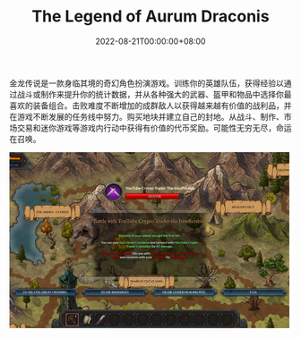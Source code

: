 ﻿---
title: "The Legend of Aurum Draconis"
description: "寻求击败金龙！"
date: 2022-08-21T00:00:00+08:00
lastmod: 2022-08-21T00:00:00+08:00
draft: false
authors: ["boogArno"]
featuredImage: "the-legend-of-aurum-draconis.png"
tags: ["NFT Games","The Legend of Aurum Draconis"]
categories: ["nfts"]
nfts: ["NFT Games"]
blockchain: "Avalanche"
website: "https://aurumdraconis.dragoncrypto.io/"
twitter: "https://twitter.com/DRGNCRYPTOGAMIN"
discord: "https://discord.gg/dragoncryptogaming"
telegram: "https://t.me/thedragonslairfarm"
github: ""
youtube: "https://www.youtube.com/channel/UCKgqX0wKK8Fpa9aEgQ6USbQ"
twitch: ""
facebook: ""
instagram: ""
reddit: ""
medium: ""
steam: ""
gitbook: ""
googleplay: ""
appstore: ""
status: "Live"
weight: 
lightgallery: true
toc: true
pinned: false
recommend: false
recommend1: false
---
金龙传说是一款身临其境的奇幻角色扮演游戏。训练你的英雄队伍，获得经验以通过战斗或制作来提升你的统计数据，并从各种强大的武器、盔甲和物品中选择你最喜欢的装备组合。击败难度不断增加的成群敌人以获得越来越有价值的战利品，并在游戏不断发展的任务线中努力。购买地块并建立自己的封地。从战斗、制作、市场交易和迷你游戏等游戏内行动中获得有价值的代币奖励。可能性无穷无尽，命运在召唤。

![thelegendofaurumdraconis-dapp-games-avalanche-image1-500x315_5c1630b400a02ef1afa30ce474a54192](thelegendofaurumdraconis-dapp-games-avalanche-image1-500x315_5c1630b400a02ef1afa30ce474a54192.png)